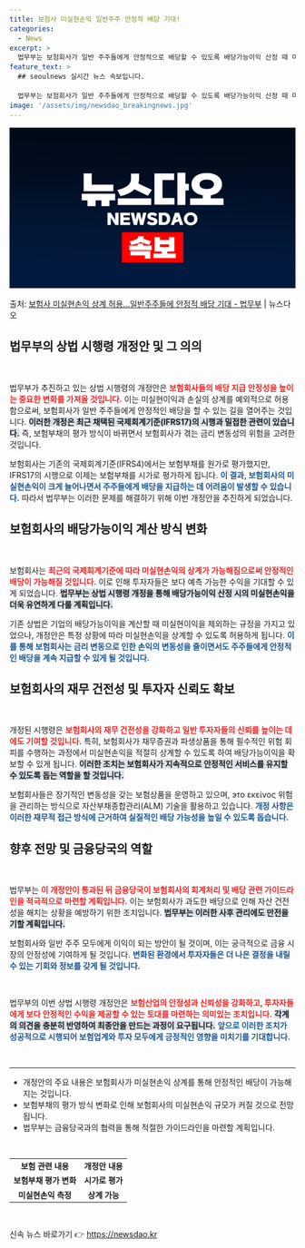 ```yaml
---
title: 보험사 미실현손익 일반주주 안정적 배당 기대!
categories:
  - News
excerpt: >
  법무부는 보험회사가 일반 주주들에게 안정적으로 배당할 수 있도록 배당가능이익 산정 때 미실현이익과 미실현손실…
feature_text: >
  ## seoulnews 실시간 뉴스 속보입니다.

  법무부는 보험회사가 일반 주주들에게 안정적으로 배당할 수 있도록 배당가능이익 산정 때 미실현이익과 미실현손실…
image: '/assets/img/newsdao_breakingnews.jpg'
---
```


![뉴스다오 속보](/assets/img/newsdao_breakingnews.jpg)

<p>출처: <a href="https://newsdao.kr/2330" rel="dofollow">보험사 미실현손익 상계 허용…일반주주들에 안정적 배당 기대 - 법무부</a> | 뉴스다오</p>

<h2 data-ke-size="size26">법무부의 상법 시행령 개정안 및 그 의의</h2>

<p data-ke-size="size16">&nbsp;</p>

법무부가 추진하고 있는 상법 시행령의 개정안은 <b><span style="color: #ee2323;">보험회사들의 배당 지급 안정성을 높이는 중요한 변화를 가져올 것입니다.</span></b> 이는 미실현이익과 손실의 상계를 예외적으로 허용함으로써, 보험회사가 일반 주주들에게 안정적인 배당을 할 수 있는 길을 열어주는 것입니다. <b><span style="background-color: #21538527;">이러한 개정은 최근 채택된 국제회계기준(IFRS17)의 시행과 밀접한 관련이 있습니다.</span></b> 즉, 보험부채의 평가 방식이 바뀌면서 보험회사가 겪는 금리 변동성의 위험을 고려한 것입니다. 

보험회사는 기존의 국제회계기준(IFRS4)에서는 보험부채를 원가로 평가했지만, IFRS17의 시행으로 이제는 보험부채를 시가로 평가하게 됩니다. <b><span style="color: #1a5490;">이 결과, 보험회사의 미실현손익이 크게 늘어나면서 주주들에게 배당을 지급하는 데 어려움이 발생할 수 있습니다.</span></b> 따라서 법무부는 이러한 문제를 해결하기 위해 이번 개정안을 추진하게 되었습니다.

<h2 data-ke-size="size26">보험회사의 배당가능이익 계산 방식 변화</h2>

<p data-ke-size="size16">&nbsp;</p>

보험회사는 <b><span style="color: #ee2323;">최근의 국제회계기준에 따라 미실현손익의 상계가 가능해짐으로써 안정적인 배당이 가능해질 것입니다.</span></b> 이로 인해 투자자들은 보다 예측 가능한 수익을 기대할 수 있게 되었습니다. <b><span style="background-color: #21538527;">법무부는 상법 시행령 개정을 통해 배당가능이익 산정 시의 미실현손익을 더욱 유연하게 다룰 계획입니다.</span></b> 

기존 상법은 기업의 배당가능이익을 계산할 때 미실현이익을 제외하는 규정을 가지고 있었으나, 개정안은 특정 상황에 따라 미실현손익을 상계할 수 있도록 허용하게 됩니다. <b><span style="color: #1a5490;">이를 통해 보험회사는 금리 변동으로 인한 손익의 변동성을 줄이면서도 주주들에게 안정적인 배당을 계속 지급할 수 있게 될 것입니다.</span></b>

<h2 data-ke-size="size26">보험회사의 재무 건전성 및 투자자 신뢰도 확보</h2>

<p data-ke-size="size16">&nbsp;</p>

개정된 시행령은 <b><span style="color: #ee2323;">보험회사의 재무 건전성을 강화하고 일반 투자자들의 신뢰를 높이는 데에도 기여할 것입니다.</span></b> 특히, 보험회사가 채무증권과 파생상품을 통해 필수적인 위험 회피를 수행하는 과정에서 미실현손익을 적절히 상계할 수 있도록 하여 배당가능이익을 확보할 수 있게 됩니다. <b><span style="background-color: #21538527;">이러한 조치는 보험회사가 지속적으로 안정적인 서비스를 유지할 수 있도록 돕는 역할을 할 것입니다.</span></b> 

보험회사들은 장기적인 변동성을 갖는 보험상품을 운영하고 있으며, это εκείνος 위험을 관리하는 방식으로 자산부채종합관리(ALM) 기술을 활용하고 있습니다. <b><span style="color: #1a5490;">개정 사항은 이러한 재무적 접근 방식에 근거하여 실질적인 배당 가능성을 높일 수 있도록 돕습니다.</span></b> 

<h2 data-ke-size="size26">향후 전망 및 금융당국의 역할</h2>

<p data-ke-size="size16">&nbsp;</p>

법무부는 <b><span style="color: #ee2323;">이 개정안이 통과된 뒤 금융당국이 보험회사의 회계처리 및 배당 관련 가이드라인을 적극적으로 마련할 계획입니다.</span></b> 이는 보험회사가 과도한 배당으로 인해 자산 건전성을 해치는 상황을 예방하기 위한 조치입니다. <b><span style="background-color: #21538527;">법무부는 이러한 사후 관리에도 만전을 기할 계획입니다.</span></b> 

보험회사와 일반 주주 모두에게 이익이 되는 방안이 될 것이며, 이는 궁극적으로 금융 시장의 안정성에 기여하게 될 것입니다. <b><span style="color: #1a5490;">변화된 환경에서 투자자들은 더 나은 결정을 내릴 수 있는 기회와 정보를 갖게 될 것입니다.</span></b> 

<p data-ke-size="size16">&nbsp;</p>

법무부의 이번 상법 시행령 개정안은 <b><span style="color: #ee2323;">보험산업의 안정성과 신뢰성을 강화하고, 투자자들에게 보다 안정적인 수익을 제공할 수 있는 토대를 마련하는 의미있는 조치입니다.</span></b> <b><span style="background-color: #21538527;">각계의 의견을 충분히 반영하여 최종안을 만드는 과정이 요구됩니다.</span></b> <b><span style="color: #1a5490;">앞으로 이러한 조치가 성공적으로 시행되어 보험업계와 투자 모두에게 긍정적인 영향을 미치기를 기대합니다.</span></b> 

<p data-ke-size="size16">&nbsp;</p>

<hr>

<ul>
  <li>개정안의 주요 내용은 보험회사가 미실현손익 상계를 통해 안정적인 배당이 가능해지는 것입니다.</li>
  <li>보험부채의 평가 방식 변화로 인해 보험회사의 미실현손익 규모가 커질 것으로 전망됩니다.</li>
  <li>법무부는 금융당국과의 협력을 통해 적절한 가이드라인을 마련할 계획입니다.</li>
</ul>

<p data-ke-size="size16">&nbsp;</p>

<table style="width: 100%;">
  <tr>
    <td style="text-align: center; height: 17px;"><b>보험 관련 내용</b></td>
    <td style="text-align: center; height: 17px;"><b>개정안 내용</b></td>
  </tr>
  <tr>
    <td style="text-align: center; height: 17px;"><b>보험부채 평가 변화</b></td>
    <td style="text-align: center; height: 17px;"><b>시가로 평가</b></td>
  </tr>
  <tr>
    <td style="text-align: center; height: 17px;"><b>미실현손익 측정</b></td>
    <td style="text-align: center; height: 17px;"><b>상계 가능</b></td>
  </tr>
</table>

<p data-ke-size="size16">&nbsp;</p> 

신속 뉴스 바로가기 👉 <a href="https://newsdao.kr" rel="dofollow">https://newsdao.kr</a>


